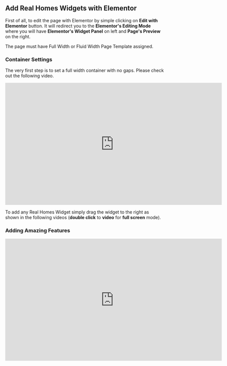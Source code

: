 ## Add Real Homes Widgets with Elementor

First of all, to edit the page with Elementor by simple clicking on **Edit with Elementor** button. It will redirect you to the **Elementor's Editing Mode** where you will have **Elementor's Widget Panel** on left and **Page's Preview** on the right.

The page must have Full Width or Fluid Width Page Template assigned.

### **Container Settings**

The very first step is to set a full width container with no gaps. Please check out the following video.

<iframe width="688" height="387" src="https://www.youtube.com/embed/BWpxOLYdGJU" frameborder="0" allow="accelerometer; autoplay; encrypted-media; gyroscope; picture-in-picture" allowfullscreen></iframe>

To add any Real Homes Widget simply drag the widget to the right as shown in the following videos (**double click** to **video** for **full screen** mode).

### **Adding Amazing Features**

<iframe width="688" height="387" src="https://www.youtube.com/embed/BB4r6ZCxcIY" frameborder="0" allow="accelerometer; autoplay; encrypted-media; gyroscope; picture-in-picture" allowfullscreen></iframe>
